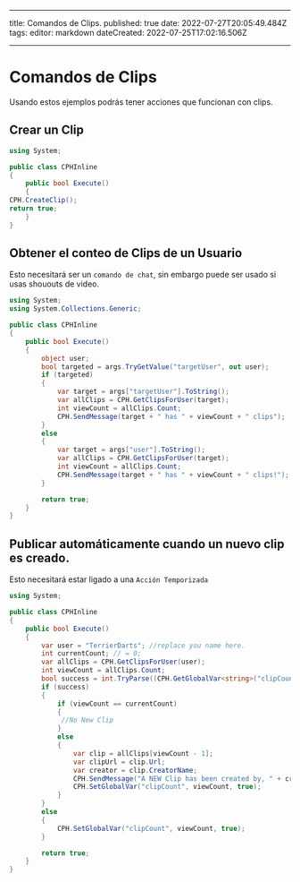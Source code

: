 - - -
title: Comandos de Clips. published: true date: 2022-07-27T20:05:49.484Z tags: editor: markdown dateCreated: 2022-07-25T17:02:16.506Z
- - -

# Comandos de Clips

Usando estos ejemplos podrás tener acciones que funcionan con clips.

## Crear un Clip
```cs
using System;

public class CPHInline
{
    public bool Execute()
    {
CPH.CreateClip();
return true;
    }
}
```

## Obtener el conteo de Clips de un Usuario
Esto necesitará ser un `comando de chat`, sin embargo puede ser usado si usas shououts de video.
```cs
using System;
using System.Collections.Generic;

public class CPHInline
{
    public bool Execute()
    {
        object user;
        bool targeted = args.TryGetValue("targetUser", out user);
        if (targeted)
        {
            var target = args["targetUser"].ToString();
            var allClips = CPH.GetClipsForUser(target);
            int viewCount = allClips.Count;
            CPH.SendMessage(target + " has " + viewCount + " clips");
        }
        else
        {
            var target = args["user"].ToString();
            var allClips = CPH.GetClipsForUser(target);
            int viewCount = allClips.Count;
            CPH.SendMessage(target + " has " + viewCount + " clips!");
        }

        return true;
    }
}
```

## Publicar automáticamente cuando un nuevo clip es creado.
Esto necesitará estar ligado a una `Acción Temporizada`
```cs
using System;

public class CPHInline
{
    public bool Execute()
    {
        var user = "TerrierDarts"; //replace you name here.
        int currentCount; // = 0;
        var allClips = CPH.GetClipsForUser(user);
        int viewCount = allClips.Count;
        bool success = int.TryParse((CPH.GetGlobalVar<string>("clipCount")), out currentCount);
        if (success)
        {
            if (viewCount == currentCount)
            {
             //No New Clip
            }
            else
            {
                var clip = allClips[viewCount - 1];
                var clipUrl = clip.Url;
                var creator = clip.CreatorName;
                CPH.SendMessage("A NEW Clip has been created by, " + creator + " " + clipUrl);
                CPH.SetGlobalVar("clipCount", viewCount, true);
            }
        }
        else
        {
            CPH.SetGlobalVar("clipCount", viewCount, true);
        }

        return true;
    }
}
```